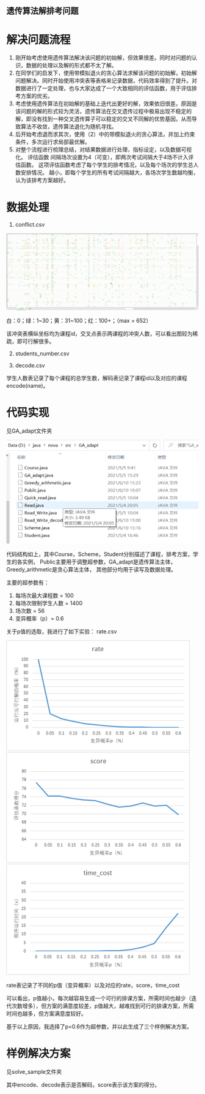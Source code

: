 ## 遗传算法解排考问题

# 解决问题流程
1. 刚开始考虑使用遗传算法解决该问题的初始解，但效果很差。同时对问题的认识，数据的处理以及解的形式都不太了解。
2. 在同学们的启发下，使用带模拟退火的贪心算法求解该问题的初始解，初始解问题解决。同时开始使用冲突表等表格来记录数据，代码效率得到了提升。对数据进行了一定处理，也与大家达成了一个大致相同的评估函数，用于评估排考方案的优劣。
3. 考虑使用遗传算法在初始解的基础上迭代出更好的解，效果依旧很差。原因是该问题的解的形式较为灵活，遗传算法在交叉遗传过程中极易出现不稳定的解，即没有找到一种交叉遗传算子可以稳定的交叉不同解的优势基因，从而导致算法不收敛，遗传算法退化为随机寻找。
4. 后开始考虑退而求其次，使用（2）中的带模拟退火的贪心算法，并加上约束条件，多次运行求局部最优解。
5. 对整个流程进行梳理总结，对结果数据进行处理，指标设定，以及数据可视化。
评估函数
间隔场次设置为4（可变），即两次考试间隔大于4场不计入评估函数。
这项评估函数考虑了每个学生的排考情况，以及每个场次的学生总人数安排情况。
越小，即每个学生的所有考试间隔越大，各场次学生数越均衡，认为该排考方案越好。

# 数据处理
1.  conflict.csv

![图片](/image/image.png)

 白：0；绿：1~30；黄：31~100；红：100+；（max = 652）
 
该冲突表横纵坐标均为课程id，交叉点表示两课程的冲突人数，可以看出图较为稀疏，即可行解很多。

2. students_number.csv

3. decode.csv

学生人数表记录了每个课程的总学生数，解码表记录了课程id以及对应的课程encode(name)。

# 代码实现
见GA_adapt文件夹

![图片](/image/image1.png)

代码结构如上，其中Course，Scheme，Student分别描述了课程，排考方案，学生的各实例，
Public主要用于调整超参数，GA_adapt是遗传算法主体，Greedy_arithmetic是贪心算法主体，
其他部分均用于读写及数据处理。

主要的超参数有：
1. 每场次最大课程数 = 100 
2. 每场次限制学生人数 = 1400
3. 场次数 = 56
4. 变异概率（p）= 0.6

关于p值的选取，我进行了如下实验：
rate.csv

![图片](/image/image2.png)
![图片](/image/image3.png)
![图片](/image/image4.png)

rate表记录了不同的p值（变异概率）以及对应的rate，score，time_cost

可以看出，p值越小，每次越容易生成一个可行的排课方案，所需时间也越少（迭代次数增多），但方案的满意度较差，p值越大，越难找到可行的排课方案，所需时间也越多，但方案满意度较好。

基于以上原因，我选择了p=0.6作为超参数，并以此生成了三个样例解决方案。

# 样例解决方案
见solve_sample文件夹

其中encode、decode表示是否解码，score表示该方案的得分。
